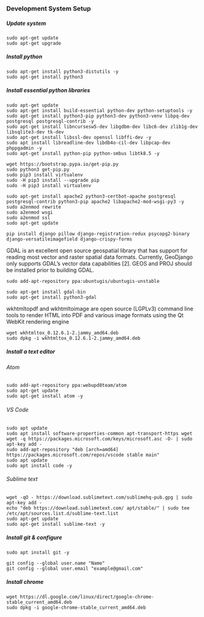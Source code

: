 ### Development System Setup

##### Update system

    sudo apt-get update
    sudo apt-get upgrade

##### Install python

    sudo apt-get install python3-distutils -y
    sudo apt-get install python3

##### Install essential python libraries

    sudo apt-get update
    sudo apt-get install build-essential python-dev python-setuptools -y
    sudo apt-get install python3-pip python3-dev python3-venv libpq-dev postgresql postgresql-contrib -y
    sudo apt-get install libncursesw5-dev libgdbm-dev libc6-dev zlib1g-dev libsqlite3-dev tk-dev 
    sudo apt-get install libssl-dev openssl libffi-dev -y
    sudo apt install libreadline-dev libdb4o-cil-dev libpcap-dev phppgadmin -y
    sudo apt-get install python-pip python-smbus libtk8.5 -y

    wget https://bootstrap.pypa.io/get-pip.py
    sudo python3 get-pip.py
    sudo pip3 install virtualenv
    sudo -H pip3 install --upgrade pip
    sudo -H pip3 install virtualenv

    sudo apt-get install apache2 python3-certbot-apache postgresql postgresql-contrib python3-pip apache2 libapache2-mod-wsgi-py3 -y
    sudo a2enmod rewrite
    sudo a2enmod wsgi
    sudo a2enmod ssl
    sudo apt-get update

    pip install django pillow django-registration-redux psycopg2-binary django-versatileimagefield django-crispy-forms

GDAL is an excellent open source geospatial library that has support for reading most vector and raster spatial data formats. Currently, GeoDjango only supports GDAL’s vector data capabilities [2]. GEOS and PROJ should be installed prior to building GDAL.

    sudo add-apt-repository ppa:ubuntugis/ubuntugis-unstable

    sudo apt-get install gdal-bin
    sudo apt-get install python3-gdal
    
wkhtmltopdf and wkhtmltoimage are open source (LGPLv3) command line tools to render HTML into PDF and various image formats using the Qt WebKit rendering engine

    wget wkhtmltox_0.12.6.1-2.jammy_amd64.deb
    sudo dpkg -i wkhtmltox_0.12.6.1-2.jammy_amd64.deb

##### Install a text editor

###### Atom

    sudo add-apt-repository ppa:webupd8team/atom
    sudo apt-get update
    sudo apt-get install atom -y

###### VS Code

    sudo apt update
    sudo apt install software-properties-common apt-transport-https wget
    wget -q https://packages.microsoft.com/keys/microsoft.asc -O- | sudo apt-key add -
    sudo add-apt-repository "deb [arch=amd64] https://packages.microsoft.com/repos/vscode stable main"
    sudo apt update
    sudo apt install code -y

###### Sublime text

    wget -qO - https://download.sublimetext.com/sublimehq-pub.gpg | sudo apt-key add -
    echo "deb https://download.sublimetext.com/ apt/stable/" | sudo tee /etc/apt/sources.list.d/sublime-text.list
    sudo apt-get update
    sudo apt-get install sublime-text -y

##### Install git & configure

    sudo apt install git -y

    git config --global user.name "Name"
    git config --global user.email "example@gmail.com"

##### Install chrome

    wget https://dl.google.com/linux/direct/google-chrome-stable_current_amd64.deb
    sudo dpkg -i google-chrome-stable_current_amd64.deb
